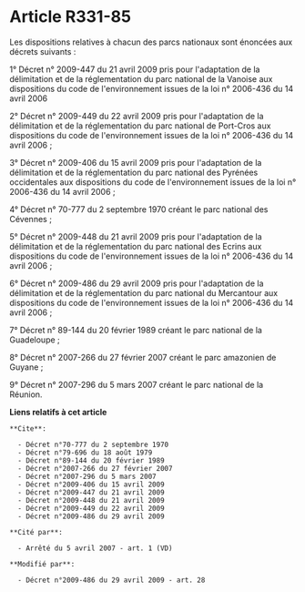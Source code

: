 # Article R331-85

Les dispositions relatives à chacun des parcs nationaux sont énoncées aux décrets suivants : 

1° Décret n° 2009-447 du 21 avril 2009 pris pour l'adaptation de la délimitation et de la réglementation du parc national de
la Vanoise aux dispositions du code de l'environnement issues de la loi n° 2006-436 du 14 avril 2006 

2° Décret n° 2009-449 du 22 avril 2009 pris pour l'adaptation de la délimitation et de la réglementation du parc national de
Port-Cros aux dispositions du code de l'environnement issues de la loi n° 2006-436 du 14 avril 2006 ; 

3° Décret n° 2009-406 du 15 avril 2009 pris pour l'adaptation de la délimitation et de la réglementation du parc national des
Pyrénées occidentales aux dispositions du code de l'environnement issues de la loi n° 2006-436 du 14 avril 2006 ; 

4° Décret n° 70-777 du 2 septembre 1970 créant le parc national des Cévennes ; 

5° Décret n° 2009-448 du 21 avril 2009 pris pour l'adaptation de la délimitation et de la réglementation du parc national des
Ecrins aux dispositions du code de l'environnement issues de la loi n° 2006-436 du 14 avril 2006 ; 

6° Décret n° 2009-486 du 29 avril 2009 pris pour l'adaptation de la délimitation et de la réglementation du parc national du
Mercantour aux dispositions du code de l'environnement issues de la loi n° 2006-436 du 14 avril 2006 ; 

7° Décret n° 89-144 du 20 février 1989 créant le parc national de la Guadeloupe ; 

8° Décret n° 2007-266 du 27 février 2007 créant le parc amazonien de Guyane ; 

9° Décret n° 2007-296 du 5 mars 2007 créant le parc national de la Réunion.

**Liens relatifs à cet article**

	**Cite**:

	  - Décret n°70-777 du 2 septembre 1970
	  - Décret n°79-696 du 18 août 1979
	  - Décret n°89-144 du 20 février 1989
	  - Décret n°2007-266 du 27 février 2007
	  - Décret n°2007-296 du 5 mars 2007
	  - Décret n°2009-406 du 15 avril 2009
	  - Décret n°2009-447 du 21 avril 2009
	  - Décret n°2009-448 du 21 avril 2009
	  - Décret n°2009-449 du 22 avril 2009
	  - Décret n°2009-486 du 29 avril 2009

	**Cité par**:

	  - Arrêté du 5 avril 2007 - art. 1 (VD)

	**Modifié par**:

	  - Décret n°2009-486 du 29 avril 2009 - art. 28
